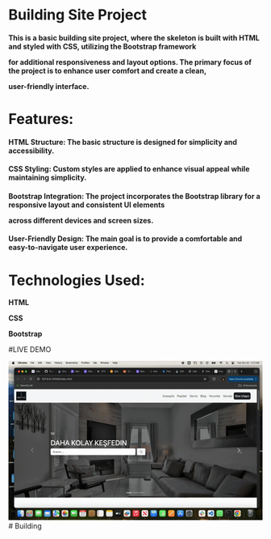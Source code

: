 # Building Site Project

<h4>This is a basic building site project, where the skeleton is built with HTML and styled with CSS, utilizing the Bootstrap framework

for additional responsiveness and layout options. The primary focus of the project is to enhance user comfort and create a clean, 

user-friendly interface.</h4>

<h1>Features:</h1>

<h4><b>HTML Structure:</b>  The basic structure is designed for simplicity and accessibility.</h4>


<h4><b>CSS Styling:</b>  Custom styles are applied to enhance visual appeal while maintaining simplicity.</h4>


<h4><b>Bootstrap Integration:</b>  The project incorporates the Bootstrap library for a responsive layout and consistent UI elements 

across different devices and screen sizes.</h4>

<h4><b>User-Friendly Design:</b>  The main goal is to provide a comfortable and easy-to-navigate user experience.</h4>

<h1>Technologies Used:</h1><b>

HTML

CSS

Bootstrap</b>

#LIVE DEMO

![](building.gif)# Building

